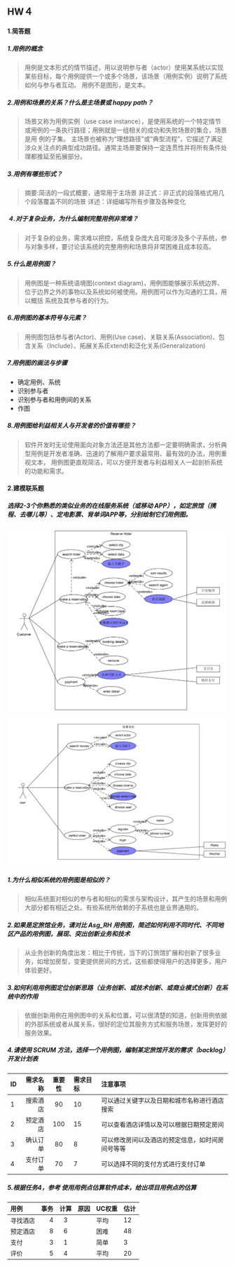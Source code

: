 ## HW４
#### 1.简答题
##### 1.用例的概念
>用例是文本形式的情节描述，用以说明参与者（actor）使用某系统以实现某些目标，每个用例提供一个或多个场景，该场景（用例实例）说明了系统如何与参与者互动。 用例不是图形，是文本。
##### 2.用例和场景的关系？什么是主场景或 happy path？
>场景又称为用例实例（use case instance），是使用系统的一个特定情节 或用例的一条执行路径；用例就是一组相关的成功和失败场景的集合，场景是用 例的子集。
>主场景也被称为“理想路径”或“典型流程”，它描述了满足涉众关注点的典型成功路径。通常主场景要保持一定连贯性并将所有条件处理都推延至拓展部分。
##### 3.用例有哪些形式？
>摘要:简洁的一段式概要，通常用于主场景
>非正式：非正式的段落格式用几个段落覆盖不同的场景
>详述：详细编写所有步骤及各种变化
##### ４.对于复杂业务，为什么编制完整用例非常难？
>对于复杂的业务，需求难以把控，系统复杂庞大且可能涉及多个子系统，参与对象多样，要讨论该系统的完整用例和场景将非常困难且成本较高。
##### 5.什么是用例图？
>用例图是一种系统语境图(context diagram)，用例图能够展示系统边界、位于边界之外的事物以及系统如何被使用。用例图可以作为沟通的工具，用以概括 系统及其参与者的行为。
##### 6.用例图的基本符号与元素？
>用例图包括参与者(Actor)、用例(Use case)、关联关系(Association)、包含关系（Include）、拓展关系(Extend)和泛化关系(Generalization)
##### 7.用例图的画法与步骤
* 确定用例、系统
* 识别参与者
* 识别参与者和用例间的关系
* 作图

##### 8.用例图给利益相关人与开发者的价值有哪些？
> 软件开发时无论使用面向对象方法还是其他方法都一定要明确需求，分析典型用例是开发者准确、迅速的了解用户要求最常用、最有效的办法，用例重视文本， 用例图更直观简洁，可以方便开发者与利益相关人一起剖析系统的功能和需求。

#### 2.建模联系题
##### 选择2-3个你熟悉的类似业务的在线服务系统（或移动 APP），如定旅馆（携程、去哪儿等）、定电影票、背单词APP等，分别绘制它们用例图。
![](photo/1.png)
![](photo/2.png)

##### 1.为什么相似系统的用例图是相似的？
>相似系统面对相似的参与者和相似的需求与架构设计，其产生的场景和用例大部分都有相近之处。有些系统所依赖的子系统也是业界通用的。
##### 2.如果是定旅馆业务，请对比 Asg_RH 用例图，简述如何利用不同时代、不同地区产品的用例图，展现、突出创新业务和技术
>从业务创新的角度出发：相比于传统，当下的订旅馆扩展和创新了很多业务，如增加房型，变更提供房间的方式，这些都使得用户的选择更多，用户体验更好。
##### 3.如何利用用例图定位创新思路（业务创新、或技术创新、或商业模式创新）在系统中的作用
>依据创新用例在用例图中的关系和位置，可以很清楚的知道，创新用例依据的外部系统或者从属关系，很好的定位其服务方式和服务场景，发挥更好的服务效果。
##### 4.请使用 SCRUM 方法，选择一个用例图，编制某定旅馆开发的需求（backlog）开发计划表

| ID        |   需求名称   |   重要性   |需求目标|注意事项|
| :-------- | --------:   | :------: | :--------| :--------|
| 1         |   搜索酒店   |  90|10|可以通过关键字以及日期和城市名称进行酒店搜索|要考虑根据输入的信息进行酒店优先级排序|
| 2         |   预定酒店   |  100|15|可以查看酒店详情以及可以根据日期预定房间|要考虑房间容量以及空闲情况|
| 3         |   确认订单   |  80|8|可以修改房间以及酒店的预定信息，如时间房间号等等|要可以查看订单性情|
| 4         |   支付订单   |  70|7|可以选择不同的支付方式进行支付订单|注意支付异常反馈|

##### 5.根据任务4，参考 使用用例点估算软件成本，给出项目用例点的估算
|用例|事务|计算|原因|UC权重|估计|
| :-------- | --------:| :------: |--------|--------|--------|
|寻找酒店|4|3||平均|12|
|预定酒店|8|6||困难|48|
|支付|3|1||简单|3|
|评价|5|4||平均|20|

